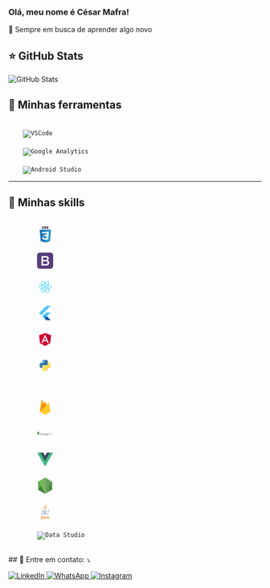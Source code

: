 ### Olá, meu nome é César Mafra!

🌟 Sempre em busca de aprender algo novo

## ⭐ GitHub Stats

![GitHub Stats](https://github-readme-stats.vercel.app/api?username=cesarmafra&show_icons=true)

## 💼 Minhas ferramentas

<code>
    <img height="32" src="https://uxwing.com/wp-content/themes/uxwing/download/brands-and-social-media/visual-studio-code-icon.png" alt="VSCode"/>
</code>
<code>
    <img height="32" src="https://uxwing.com/wp-content/themes/uxwing/download/brands-and-social-media/google-analytics-icon.png" alt="Google Analytics"/>
</code>
<code>
    <img height="32" src="https://uxwing.com/wp-content/themes/uxwing/download/brands-and-social-media/android-studio-icon.png" alt="Android Studio"/>
</code>

<hr>

## 🚀 Minhas skills

<p align="left">
    <code>
        <img height="32" src="https://raw.githubusercontent.com/github/explore/80688e429a7d4ef2fca1e82350fe8e3517d3494d/topics/css/css.png" alt="CSS"/>
    </code>
    <code>
        <img height="32" src="https://raw.githubusercontent.com/github/explore/80688e429a7d4ef2fca1e82350fe8e3517d3494d/topics/bootstrap/bootstrap.png" alt="Bootstrap"/>
    </code>
    <code>
        <img height="32" src="https://raw.githubusercontent.com/github/explore/80688e429a7d4ef2fca1e82350fe8e3517d3494d/topics/react/react.png" alt="React"/>
    </code>
    <code>
        <img height="32" src="https://raw.githubusercontent.com/github/explore/80688e429a7d4ef2fca1e82350fe8e3517d3494d/topics/flutter/flutter.png" alt="Flutter"/>
    </code>
    <code>
        <img height="32" src="https://raw.githubusercontent.com/github/explore/80688e429a7d4ef2fca1e82350fe8e3517d3494d/topics/angular/angular.png" alt="Angular"/>
    </code>
    <code>
        <img height="32" src="https://raw.githubusercontent.com/github/explore/80688e429a7d4ef2fca1e82350fe8e3517d3494d/topics/python/python.png" alt="Python"/>
    </code>
</p>

<p align="left">
    <code>
        <img height="32" src="https://raw.githubusercontent.com/github/explore/80688e429a7d4ef2fca1e82350fe8e3517d3494d/topics/firebase/firebase.png" alt="Firebase"/>
    </code>
    <code>
        <img height="32" src="https://raw.githubusercontent.com/github/explore/80688e429a7d4ef2fca1e82350fe8e3517d3494d/topics/mongodb/mongodb.png" alt="MongoDB"/>
    </code>
    <code>
        <img height="32" src="https://raw.githubusercontent.com/github/explore/80688e429a7d4ef2fca1e82350fe8e3517d3494d/topics/vue/vue.png" alt="Vue JS"/>
    </code>
    <code>
        <img height="32" src="https://raw.githubusercontent.com/github/explore/80688e429a7d4ef2fca1e82350fe8e3517d3494d/topics/nodejs/nodejs.png" alt="Nodejs"/>
    </code>
    <code>
        <img height="32" src="https://raw.githubusercontent.com/github/explore/80688e429a7d4ef2fca1e82350fe8e3517d3494d/topics/java/java.png" alt="Java"/>
    </code>
    <code>
        <img height="32" src="https://seeklogo.com/images/G/google-data-studio-logo-6577854870-seeklogo.com.png" alt="Data Studio"/>
    </code>
</p>

<p align="left">
 ## 💌 Entre em contato: ⤵️
</p>

<p align="left">
    <a href="https://www.linkedin.com/in/lailson-mafra/" title="LinkedIn">
        <img src="https://img.shields.io/badge/-Linkedin-0e76a8?style=flat-square&logo=Linkedin&logoColor=white" alt="LinkedIn"/>
    </a>
    <a href="https://wa.me/5511977158306?text=Ol%C3%A1+C%C3%A9sar%2C+tudo+bem%3F" title="WhatsApp">
        <img src="https://img.shields.io/badge/-WhatsApp-25d366?style=flat-square&labelColor=25d366&logo=whatsapp&logoColor=white" alt="WhatsApp"/>
    </a>
    <a href="https://www.instagram.com/lcesar_mafra/" title="Instagram">
      <img src="https://img.shields.io/badge/-Instagram-DF0174?style=flat-square&labelColor=DF0174&logo=instagram&logoColor=white" alt="Instagram"/>
    </a>
</p>